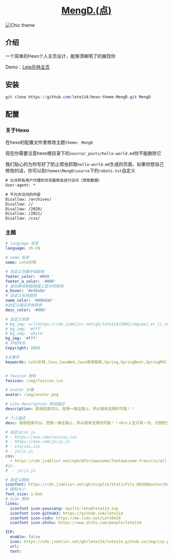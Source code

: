 <h1 align="center"><a href="https://github.com/lete114/hexo-theme-MengD" target="_blank">MengD.(点)</a></h1>

<img src="https://cdn.jsdelivr.net/gh/lete114/CDN2/img/zaxiang/HomePage.png" alt="Chic theme">


## 介绍
一个简单的Hexo个人主页设计，能够清晰明了的展现你

Demo：[Lete乐特主页](https://lete114.top)


## 安装

```powershell
git clone https://github.com/lete114/hexo-theme-MengD.git MengD
```

## 配置

### 关于Hexo

在hexo的配置文件里修改主题`theme: MengD`

现在你需要注意hexo根目录下的`source/_posts/hello-world.md`你不能删除它

我们贴心的为你写好了防止爬虫抓取`hello-world.md`生成的页面，如果你想自己修改的话，你可以到`themes\MengD\source`下的`robots.txt`自定义

``` txt
# 允许所有用户代理的浏览器爬虫进行访问（爬取数据）
User-agent: *

# 不允许访问的内容
Disallow: /archives/
Disallow: //
Disallow: /2020/
Disallow: /2021/
Disallow: /css/
```

### 主题

``` yml
# language 语言
language: zh-CN

# name 名称
name: Lete乐特

# 自定义页脚字体颜色
footer_color: '#000 '
footer_a_color: '#000'
# 鼠标移动到超链接上显示的颜色
a_hover: '#e58a8a'
# 自定义名称颜色
name_color: '#80bdab'
#自定义描述字体颜色
desc_color: '#000'

# 自定义背景
# bg_img: url(https://cdn.jsdelivr.net/gh/lete114/CDN2/img/wei_er_li_te/3.jpg)
# bg_img: '#fff'
# bg_img: 'white'
bg_img: '#fff'
# 开站年份
Copyright: 2020

#关键字
keywords: Lete乐特,Java,JavaWeb,Java常用框架,Spring,SpringBoot,SpringMVC,MyBatis,数据库,MySQL,C#,.NET,开发工具,Git,GitHub,Gitee,(My)Eclipse,IDEA, Hexo,Linux,Maven,前端基础知识,HTML,CSS,JavaScript,jQuery,Ajax,Bootstrap,工具&#x2F;资源,教程,分享,推荐,娱乐,摄影,C#,CMD,Developer,Programmer,Coder


# favicon 图标
favicon: /img/favicon.ico

# avatar 头像
avatar: /img/avatar.png

# site description 网站描述
description: 我相信我可以，但我一直在路上，所以我有无限的可能！！

# 个人描述
desc: 我相信我可以，但我一直在路上，所以我有无限的可能！！<br>人生只有一次，大胆的生活，怎么舒服怎么来！！

# 自定义css js
# - https://xxx.com/css/css.css
# - https://xxx.com/js/js.js
# - css/css.css
# - js/js.js
css:
  - https://cdn.jsdelivr.net/npm/@fortawesome/fontawesome-free/css/all.min.css
#js:
#  - js/js.js

# 自定义图标
iconfont: https://cdn.jsdelivr.net/gh/sviptzk/StaticFile_HEXO@master/butterfly/css/iconfont.min.css
# 图标大小
font_size: 1.6em
# Icon 图标
links:
  iconfont icon-youxiang: mailto:lete@lete114.top
  iconfont icon-github3: https://github.com/lete114
  iconfont icon-csdn: https://me.csdn.net/Lott0419
  iconfont icon-zhihu: https://www.zhihu.com/people/lete114

ICP:
  enable: false
  icon: https://cdn.jsdelivr.net/gh/lete114/lete114.github.io/img/icp.png
  url: 
  text: 
```

